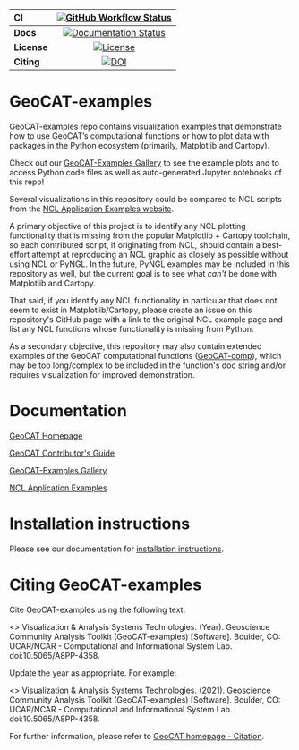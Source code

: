 | CI           | [![GitHub Workflow Status][github-ci-badge]][github-ci-link] |
| :----------- | :----------------------------------------------------------: |
| **Docs**     |       [![Documentation Status][rtd-badge]][rtd-link]         |
| **License**  |           [![License][license-badge]][repo-link]             |
| **Citing**   |               [![DOI][doi-badge]][doi-link]                  |

# GeoCAT-examples

GeoCAT-examples repo contains visualization examples that demonstrate how to use GeoCAT’s computational functions
or how to plot data with packages in the Python ecosystem (primarily, Matplotlib and Cartopy).

Check out our [GeoCAT-Examples Gallery](https://geocat-examples.readthedocs.io/en/latest/) to see the example plots
and to access Python code files as well as auto-generated Jupyter notebooks of this repo!

Several visualizations in this repository could be compared to NCL scripts from the
[NCL Application Examples website](https://ncl.ucar.edu/Applications/).

A primary objective of this project is to identify any NCL plotting functionality that is missing from
the popular Matplotlib + Cartopy toolchain, so each contributed script, if originating from NCL, should
contain a best-effort attempt at reproducing an NCL graphic as closely as possible without using NCL or PyNGL.
In the future, PyNGL examples may be included in this repository as well, but the current goal is to see what
*can't* be done with Matplotlib and Cartopy.

That said, if you identify any NCL functionality in particular that does not seem to exist in
Matplotlib/Cartopy, please create an issue on this repository's GitHub page with a link to the original
NCL example page and list any NCL functions whose functionality is missing from Python.

As a secondary objective, this repository may also contain extended examples of the GeoCAT computational
functions ([GeoCAT-comp](https://github.com/NCAR/geocat-comp)), which may be too long/complex to be included
in the function's doc string and/or requires visualization for improved demonstration.


# Documentation

[GeoCAT Homepage](https://geocat.ucar.edu/)

[GeoCAT Contributor's Guide](https://geocat.ucar.edu/pages/contributing.html)

[GeoCAT-Examples Gallery](https://geocat-examples.readthedocs.io)

[NCL Application Examples](https://ncl.ucar.edu/Applications/)


# Installation instructions

Please see our documentation for [installation instructions](https://github.com/NCAR/geocat-examples/INSTALLATION.md).

# Citing GeoCAT-examples

Cite GeoCAT-examples using the following text:

<> Visualization & Analysis Systems Technologies. (Year).
Geoscience Community Analysis Toolkit (GeoCAT-examples) [Software].
Boulder, CO: UCAR/NCAR - Computational and Informational System Lab. doi:10.5065/A8PP-4358.

Update the year as appropriate. For example:

<> Visualization & Analysis Systems Technologies. (2021).
Geoscience Community Analysis Toolkit (GeoCAT-examples) [Software].
Boulder, CO: UCAR/NCAR - Computational and Informational System Lab. doi:10.5065/A8PP-4358.

For further information, please refer to
[GeoCAT homepage - Citation](https://geocat.ucar.edu/pages/citation.html).




[github-ci-badge]: https://img.shields.io/github/workflow/status/NCAR/geocat-examples/CI?label=CI&logo=github&style=for-the-badge
[github-ci-link]: https://github.com/NCAR/geocat-examples/actions?query=workflow%3ACI
[rtd-badge]: https://img.shields.io/readthedocs/geocat-examples/latest.svg?style=for-the-badge
[rtd-link]: https://geocat-comp.readthedocs.io/en/latest/?badge=latest
[license-badge]: https://img.shields.io/github/license/NCAR/geocat-examples?style=for-the-badge
[doi-badge]: https://img.shields.io/badge/DOI-10.5065%2Fa8pp--4358-brightgreen?style=for-the-badge
[doi-link]: https://doi.org/10.5065/a8pp-4358
[repo-link]: https://github.com/NCAR/geocat-examples
